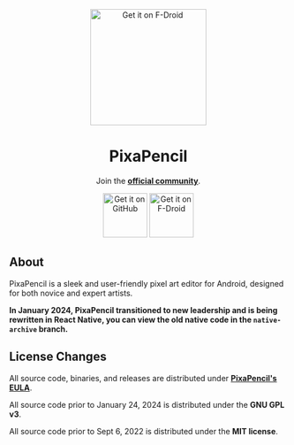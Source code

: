 <div align="center">
<img src="https://user-images.githubusercontent.com/50536495/170400421-0c3a1711-4484-42b1-995b-ee0095c3c7cb.png" width = "210" height = "210" alt="Get it on F-Droid"/>
  <h1>PixaPencil</h1>

Join the [**official community**](https://discord.gg/cYtaTnuweW).

[<img src="https://github.com/machiav3lli/oandbackupx/blob/034b226cea5c1b30eb4f6a6f313e4dadcbb0ece4/badge_github.png" alt="Get it on GitHub" height="80">](https://github.com/therealbluepandabear/PixaPencil/releases/latest)
[<img src="https://fdroid.gitlab.io/artwork/badge/get-it-on.png" alt="Get it on F-Droid" height="80">](https://f-droid.org/en/packages/com.therealbluepandabear.pixapencil/)
</div>

## About

PixaPencil is a sleek and user-friendly pixel art editor for Android, designed for both novice and expert artists. 

**In January 2024, PixaPencil transitioned to new leadership and is being rewritten in React Native, you can view the old native code in the `native-archive` branch.**

## License Changes

All source code,  binaries, and releases are distributed under [**PixaPencil's EULA**](https://github.com/tomdoeslinux/PixaPencil/blob/main/EULA.txt). 

All source code prior to January 24, 2024 is distributed under the **GNU GPL v3**.

All source code prior to Sept 6, 2022 is distributed under the **MIT license**.
